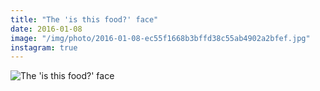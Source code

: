 ```yaml
---
title: "The 'is this food?' face"
date: 2016-01-08
image: "/img/photo/2016-01-08-ec55f1668b3bffd38c55ab4902a2bfef.jpg"
instagram: true
---
```


![The 'is this food?' face](/img/photo/2016-01-08-ec55f1668b3bffd38c55ab4902a2bfef.jpg)
